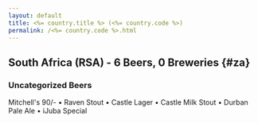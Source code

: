 ```yaml
---
layout: default
title: <%= country.title %> (<%= country.code %>)
permalink: /<%= country.code %>.html
---
```


## South Africa (RSA) - 6 Beers, 0 Breweries {#za}



### Uncategorized Beers

Mitchell's 90/-   • Raven Stout   • Castle Lager   • Castle Milk Stout   • Durban Pale Ale   • iJuba Special  



 
